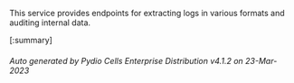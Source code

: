 






This service provides endpoints for extracting logs in various formats and auditing internal data.

[:summary]

###### Auto generated by Pydio Cells Enterprise Distribution v4.1.2 on 23-Mar-2023
